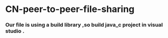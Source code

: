 # CN-peer-to-peer-file-sharing
### Our file is using a build library ,so build java_c project in visual studio .
